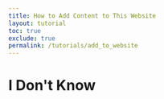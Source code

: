 ```yaml
---
title: How to Add Content to This Website
layout: tutorial
toc: true
exclude: true
permalink: /tutorials/add_to_website
---
```


# I Don't Know